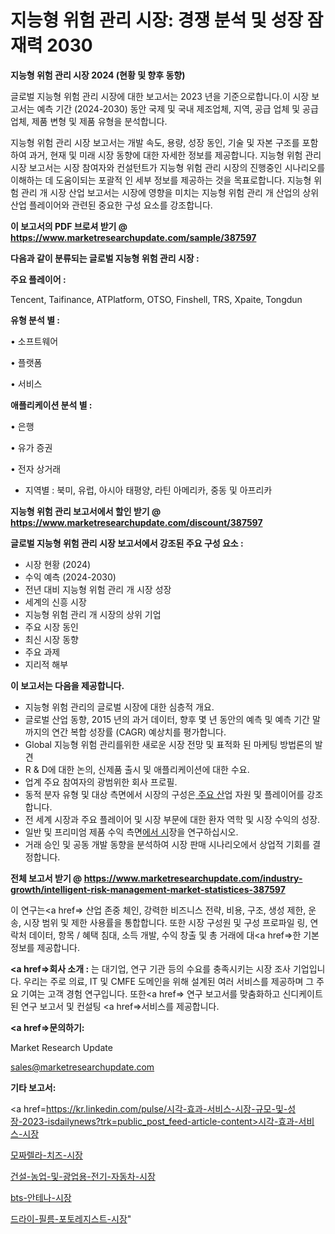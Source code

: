 # 지능형 위험 관리 시장: 경쟁 분석 및 성장 잠재력 2030

<strong>지능형 위험 관리 시장 2024 (현황 및 향후 동향)</strong>

글로벌 지능형 위험 관리 시장에 대한 보고서는 2023 년을 기준으로합니다.이 시장 보고서는 예측 기간 (2024-2030) 동안 국제 및 국내 제조업체, 지역, 공급 업체 및 공급 업체, 제품 변형 및 제품 유형을 분석합니다.

지능형 위험 관리 시장 보고서는 개발 속도, 용량, 성장 동인, 기술 및 자본 구조를 포함하여 과거, 현재 및 미래 시장 동향에 대한 자세한 정보를 제공합니다. 지능형 위험 관리 시장 보고서는 시장 참여자와 컨설턴트가 지능형 위험 관리 시장의 진행중인 시나리오를 이해하는 데 도움이되는 포괄적 인 세부 정보를 제공하는 것을 목표로합니다. 지능형 위험 관리 개 시장 산업 보고서는 시장에 영향을 미치는 지능형 위험 관리 개 산업의 상위 산업 플레이어와 관련된 중요한 구성 요소를 강조합니다.



<strong>이 보고서의 PDF 브로셔 받기 @ <a href=https://www.marketresearchupdate.com/sample/387597>https://www.marketresearchupdate.com/sample/387597</a></strong>



<strong>다음과 같이 분류되는 글로벌 지능형 위험 관리 시장 :</strong>



<strong>주요 플레이어 :</strong>

Tencent, Taifinance, ATPlatform, OTSO, Finshell, TRS, Xpaite, Tongdun



<strong>유형 분석 별 :</strong>

• 소프트웨어

• 플랫폼

• 서비스



<strong>애플리케이션 분석 별 :</strong>

• 은행

• 유가 증권

• 전자 상거래

<ul>
  <li>지역별 : 북미, 유럽, 아시아 태평양, 라틴 아메리카, 중동 및 아프리카</li>
</ul>


<strong>지능형 위험 관리 보고서에서 할인 받기 @ <a href=https://www.marketresearchupdate.com/discount/387597>https://www.marketresearchupdate.com/discount/387597</a></strong>



<strong>글로벌 지능형 위험 관리 시장 보고서에서 강조된 주요 구성 요소 :</strong>
<ul>
  <li>시장 현황 (2024)</li>
  <li>수익 예측 (2024-2030)</li>
  <li>전년 대비 지능형 위험 관리 개 시장 성장</li>
  <li>세계의 신흥 시장</li>
  <li>지능형 위험 관리 개 시장의 상위 기업</li>
  <li>주요 시장 동인</li>
  <li>최신 시장 동향</li>
  <li>주요 과제</li>
  <li>지리적 해부</li>
</ul>


<strong>이 보고서는 다음을 제공합니다.</strong>
<ul>
  <li>지능형 위험 관리의 글로벌 시장에 대한 심층적 개요.</li>
  <li>글로벌 산업 동향, 2015 년의 과거 데이터, 향후 몇 년 동안의 예측 및 예측 기간 말까지의 연간 복합 성장률 (CAGR) 예상치를 평가합니다.</li>
  <li>Global 지능형 위험 관리를위한 새로운 시장 전망 및 표적화 된 마케팅 방법론의 발견</li>
  <li>R &amp; D에 대한 논의, 신제품 출시 및 애플리케이션에 대한 수요.</li>
  <li>업계 주요 참여자의 광범위한 회사 프로필.</li>
  <li>동적 분자 유형 및 대상 측면에서 시장의 구성은<a href=> 주요 산</a>업 자원 및 플레이어를 강조합니다.</li>
  <li>전 세계 시장과 주요 플레이어 및 시장 부문에 대한 환자 역학 및 시장 수익의 성장.</li>
  <li>일반 및 프리미엄 제품 수익 측면<a href=>에서 시</a>장을 연구하십시오.</li>
  <li>거래 승인 및 공동 개발 동향을 분석하여 시장 판매 시나리오에서 상업적 기회를 결정합니다.</li>
</ul>



<strong>전체 보고서 받기 @ <a href=https://www.marketresearchupdate.com/industry-growth/intelligent-risk-management-market-statistices-387597>https://www.marketresearchupdate.com/industry-growth/intelligent-risk-management-market-statistices-387597</a></strong>

이 연구는<a href=> 산업 존중</a> 체인, 강력한 비즈니스 전략, 비용, 구조, 생성 제한, 운송, 시장 범위 및 제한 사용률을 통합합니다. 또한 시장 구성원 및 구성 프로파일 링, 연락처 데이터, 항목 / 혜택 침대, 소득 개발, 수익 창출 및 총 거래에 대<a href=>한 기본 </a>정보를 제공합니다.



<strong><a href=>회사 소</a>개 :</strong>
는 대기업, 연구 기관 등의 수요를 충족시키는 시장 조사 기업입니다. 우리는 주로 의료, IT 및 CMFE 도메인을 위해 설계된 여러 서비스를 제공하며 그 주요 기여는 고객 경험 연구입니다. 또한<a href=> 연구 보</a>고서를 맞춤화하고 신디케이트 된 연구 보고서 및 컨설팅 <a href=>서비스</a>를 제공합니다.



<strong><a href=>문의하기:</a></strong>

Market Research Update

sales@marketresearchupdate.com



<strong>기타 보고서:</strong>

<a href=https://kr.linkedin.com/pulse/시각-효과-서비스-시장-규모-및-성장-2023-isdailynews?trk=public_post_feed-article-content>시각-효과-서비스-시장</a>

<a href=https://www.linkedin.com/pulse/모짜렐라-치즈-시장-세분화-연구-및-목표-고객2029년-consumer-connection-chronicles-24-/>모짜렐라-치즈-시장</a>

<a href=https://www.linkedin.com/pulse/건설-농업-및-광업용-전기-자동차-시장-동향-성장-전망-trendsetters-talk-360-analysis-4ds6f/>건설-농업-및-광업용-전기-자동차-시장</a>

<a href=https://www.linkedin.com/pulse/bts-안테나-시장-세분화-연구-및-목표-고객2029년-consumer-connection-chronicles-24--vbcif/>bts-안테나-시장</a>

<a href=https://www.linkedin.com/pulse/드라이-필름-포토레지스트-시장-경쟁-분석-및-성장-잠재력-2030-gpuxc/>드라이-필름-포토레지스트-시장</a>"

